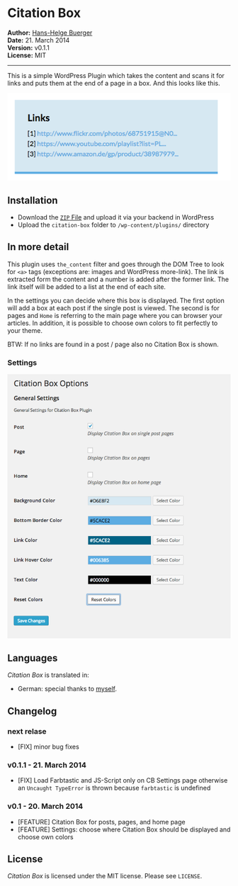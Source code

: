 Citation Box
============
__Author:__ [Hans-Helge Buerger](http://hanshelgebuerger.de)  
__Date:__ 21. March 2014  
__Version:__ v0.1.1  
__License:__ MIT  

***

This is a simple WordPress Plugin which takes the content and scans it for links and puts them at the end of a page in a box. And this looks like this.

![Example of a Citation Box](screenshots/Citationbox.png)

Installation
------------

* Download the [`ZIP` File](https://github.com/obstschale/citationbox/archive/master.zip) and upload it via your backend in WordPress
* Upload the `citation-box` folder to `/wp-content/plugins/` directory

In more detail
--------------

This plugin uses `the_content` filter and goes through the DOM Tree to look for `<a>` tags (exceptions are: images and WordPress more-link). The link is extracted form the content and a number is added after the former link. The link itself will be added to a list at the end of each site.

In the settings you can decide where this box is displayed. The first option will add a box at each post if the single post is viewed. The second is for pages and `Home` is referring to the main page where you can browser your articles. In addition, it is possible to choose own colors to fit perfectly to your theme.

BTW: If no links are found in a post / page also no Citation Box is shown.


### Settings

![Screenshot of settings](screenshots/Settings.png)


Languages
---------

_Citation Box_ is translated in:

* German: special thanks to [myself](https://github.com/obstschale).

Changelog
---------

### next relase

* [FIX] minor bug fixes

### v0.1.1 - 21. March 2014

* [FIX] Load Farbtastic and JS-Script only on CB Settings page otherwise an `Uncaught TypeError` is thrown because `farbtastic` is undefined

### v0.1 - 20. March 2014

* [FEATURE] Citation Box for posts, pages, and home page
* [FEATURE] Settings: choose where Citation Box should be displayed and choose own colors


License
-------

_Citation Box_ is licensed under the MIT license. Please see `LICENSE`.
